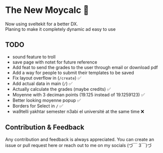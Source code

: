 # The New Moycalc 🎉

Now using sveltekit for a better DX. 
<br>
Planing to make it completely dynamic ad easy to use

## TODO

- sound feature to troll 
- save page with notet for future reference
- Add feat to send the grades to the user through email or download pdf
- Add a way for people to submit their templates to be saved 
- Fix layout overflow in (`/create`) ✅
- Add actual data in main (`/`) ✅
- Actually calculate the grades (maybe credits) ✅
- Moyenne with 3 deciman points (19.125 instead of 19.1259123) ✅
- Better looking moyenne popup ✅
- Borders for Select in `/` ✅
- wa9telli yakhtar semester n3abi el université at the same time ❌



## Contribution & Feedback

Any contribution and feedback is always appreciated. You can create an issue or pull request here or reach out to me on my socials (づ￣ 3￣)づ
